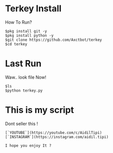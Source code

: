 # Terkey Install
How To Run?
```RUN
$pkg install git -y
$pkg install python -y
$git clone https://github.com/Axctbot/terkey
$cd terkey
```
# Last Run
Waw.. look file Now!
```LAST
$ls
$python terkey.py
```

#  This is my script
Dont seller this !
```Hum
[`YOUTUBE`](https://youtube.com/c/AidilTipi)
[`INSTAGRAM`](https://instagram.com/aidil.tipi)

I hope you enjoy It ?
```
